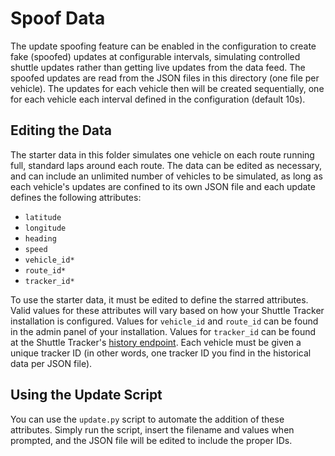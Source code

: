 # Spoof Data

The update spoofing feature can be enabled in the configuration to create fake
(spoofed) updates at configurable intervals, simulating controlled shuttle
updates rather than getting live updates from the data feed. The spoofed updates
are read from the JSON files in this directory (one file per vehicle). The
updates for each vehicle then will be created sequentially, one for each
vehicle each interval defined in the configuration (default 10s).


## Editing the Data

The starter data in this folder simulates one vehicle on each route running
full, standard laps around each route. The data can be edited as necessary, and
can include an unlimited number of vehicles to be simulated, as long as each
vehicle's updates are confined to its own JSON file and each update defines the
following attributes:
- `latitude`
- `longitude`
- `heading`
- `speed`
- `vehicle_id*`
- `route_id*`
- `tracker_id*`

To use the starter data, it must be edited to define the starred attributes.
Valid values for these attributes will vary based on how your Shuttle Tracker
installation is configured. Values for `vehicle_id` and `route_id` can be found
in the admin panel of your installation. Values for `tracker_id` can be found at
the Shuttle Tracker's [history endpoint](https://shuttles.rpi.edu/history).
Each vehicle must be given a unique tracker ID (in other words, one tracker ID
you find in the historical data per JSON file).


## Using the Update Script

You can use the `update.py` script to automate the addition of these
attributes. Simply run the script, insert the filename and values when
prompted, and the JSON file will be edited to include the proper IDs.

